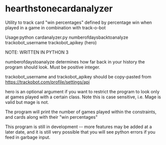 # hearthstonecardanalyzer 
Utility to track card "win percentages" defined by percentage win when played in a game in combination with track-o-bot

Usage:python cardanalyzer.py numberofdaysbacktoanalyze trackobot_username trackobot_apikey (hero)

NOTE: WRITTEN IN PYTHON 3

numberofdaystoanalyze determines how far back in your history the program should look. Must be positive integer.

trackobot_username and trackobot_apikey should be copy-pasted from https://trackobot.com/profile/settings/api

hero is an optional argument if you want to restrict the program to look only at games played with a certain class. Note this is case sensitive, i.e. Mage is valid but mage is not. 

The program will print the number of games played within the constraints, and cards along with their "win percentages"

This program is still in development -- more features may be added at a later date, and it is still very possible that you will see python errors if you feed in garbage input.